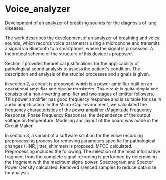 # Voice_analyzer
Development of an analyzer of breathing sounds for the diagnosis of lung diseases. 

The work describes the development of an analyzer of breathing and voice sounds, which records voice parameters 
using a microphone and transmits a signal via Bluetooth to a smartphone, where the signal is processed. 
A theoretical scheme of the structure of this device is proposed.

Section 1 provides theoretical justifications for the applicability of pathological sound analysis to assess 
the patient's condition. The description and analysis of the studied processes and signals is given.

In section 2, a circuit is proposed, which is a power amplifier built on an operational amplifier and 
bipolar transistors. The circuit is quite simple and consists of a non-inverting amplifier and 
two stages of emitter followers. This power amplifier has good frequency response and is suitable for use in 
audio amplification. In the Micro-Cap environment, we calculated the frequency characteristics of 
the power amplifier (Magnitude Frequency Response, Phase Frequency Response), the dependence of 
the output voltage on temperature. Modeling and layout of the board was made in the Circuit Maker.

In section 3, a variant of a software solution for the voice recording preprocessing process for removing 
parameters specific for pathological changes (HNR, jitter, shimmer) is proposed. MFCC calculated. 
Preprocessing includes the following. The selection of the most informative fragment from the complete 
signal recording is performed by determining the fragment with the maximum signal power. Spectrogram and 
Spector Power Density calculated. Removed silenced samples to reduce data size for analysis.
